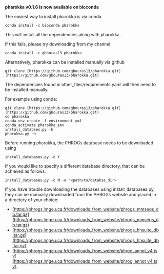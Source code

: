 **pharokka v0.1.6 is now available on bioconda**

The easiest way to install pharokka is via conda.

`conda install -c bioconda pharokka`

This will install all the dependencies along with pharokka.

If this fails, please try downloading from my channel:

`conda install -c gbouras13 pharokka`

Alternatively, pharokka can be installed manually via github

`git clone [https://github.com/gbouras13/pharokka.git](https://github.com/gbouras13/pharokka.git)`

The dependencies found in other_files/requirements.yaml will then need to be installed manually.

For example using conda:


```
git clone [https://github.com/gbouras13/pharokka.git](https://github.com/gbouras13/pharokka.git)
cd pharokka
conda env create -f environment.yml
conda activate pharokka_env
install_databses.py -h
pharokka.py -h
```

Before running pharokka, the PHROGs database needs to be downloaded using

`install_databases.py -d Y`


If you would like to specify a different database directory, that can be achieved as follows:

`install_databases.py -d N -o "<path/to/databse_dir>`

If you have trouble downloading the databases using install_databases.py, they can be manually downloaded from the PHROGs website and placed in a directory of your choice:

* [https://phrogs.lmge.uca.fr/downloads_from_website/phrogs_mmseqs_db.tar.gz](https://phrogs.lmge.uca.fr/downloads_from_website/phrogs_mmseqs_db.tar.gz)
* [https://phrogs.lmge.uca.fr/downloads_from_website/phrogs_hhsuite_db.tar.gz](https://phrogs.lmge.uca.fr/downloads_from_website/phrogs_hhsuite_db.tar.gz)
* [https://phrogs.lmge.uca.fr/downloads_from_website/phrog_annot_v4.tsv](https://phrogs.lmge.uca.fr/downloads_from_website/phrog_annot_v4.tsv).
